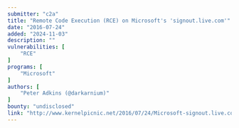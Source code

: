 ```yaml
---
submitter: "c2a"
title: "Remote Code Execution (RCE) on Microsoft's 'signout.live.com'"
date: "2016-07-24"
added: "2024-11-03"
description: ""
vulnerabilities: [
    "RCE"
]
programs: [
    "Microsoft"
]
authors: [
    "Peter Adkins (@darkarnium)"
]
bounty: "undisclosed"
link: "http://www.kernelpicnic.net/2016/07/24/Microsoft-signout.live.com-Remote-Code-Execution-Write-Up.html"
---
```




